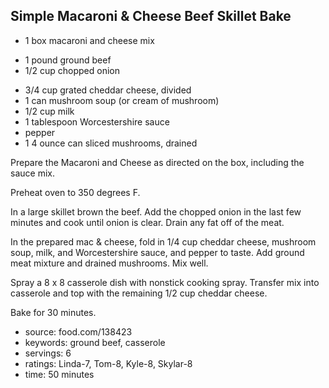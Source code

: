 Simple Macaroni & Cheese Beef Skillet Bake
------------------------------------------

- 1 box macaroni and cheese mix
<!-- -->
- 1 pound ground beef
- 1/2 cup chopped onion
<!-- -->
- 3/4 cup grated cheddar cheese, divided
- 1 can mushroom soup (or cream of mushroom)
- 1/2 cup milk
- 1 tablespoon Worcestershire sauce
- pepper
- 1 4 ounce can sliced mushrooms, drained

Prepare the Macaroni and Cheese as directed on the box, including the
sauce mix.

Preheat oven to 350 degrees F.

In a large skillet brown the beef.  Add the chopped onion in the last
few minutes and cook until onion is clear.  Drain any fat off of the
meat.

In the prepared mac & cheese, fold in 1/4 cup cheddar cheese, mushroom
soup, milk, and Worcestershire sauce, and pepper to taste.  Add ground
meat mixture and drained mushrooms.  Mix well.

Spray a 8 x 8 casserole dish with nonstick cooking spray.  Transfer
mix into casserole and top with the remaining 1/2 cup cheddar cheese.

Bake for 30 minutes.

- source: food.com/138423
- keywords: ground beef, casserole
- servings: 6
- ratings: Linda-7, Tom-8, Kyle-8, Skylar-8
- time: 50 minutes
